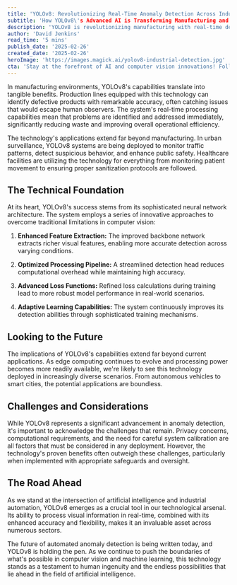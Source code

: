```yaml
---
title: 'YOLOv8: Revolutionizing Real-Time Anomaly Detection Across Industries'
subtitle: 'How YOLOv8\'s Advanced AI is Transforming Manufacturing and Beyond'
description: 'YOLOv8 is revolutionizing manufacturing with real-time defect detection capabilities, while expanding its applications across urban surveillance and healthcare. This advanced AI system\'s sophisticated neural network architecture and innovative approaches are setting new standards in computer vision technology.'
author: 'David Jenkins'
read_time: '5 mins'
publish_date: '2025-02-26'
created_date: '2025-02-26'
heroImage: 'https://images.magick.ai/yolov8-industrial-detection.jpg'
cta: 'Stay at the forefront of AI and computer vision innovations! Follow us on LinkedIn for regular updates on groundbreaking technologies like YOLOv8 and their impact across industries.'
---
```


In manufacturing environments, YOLOv8's capabilities translate into tangible benefits. Production lines equipped with this technology can identify defective products with remarkable accuracy, often catching issues that would escape human observers. The system's real-time processing capabilities mean that problems are identified and addressed immediately, significantly reducing waste and improving overall operational efficiency.

The technology's applications extend far beyond manufacturing. In urban surveillance, YOLOv8 systems are being deployed to monitor traffic patterns, detect suspicious behavior, and enhance public safety. Healthcare facilities are utilizing the technology for everything from monitoring patient movement to ensuring proper sanitization protocols are followed.

## The Technical Foundation

At its heart, YOLOv8's success stems from its sophisticated neural network architecture. The system employs a series of innovative approaches to overcome traditional limitations in computer vision:

1. **Enhanced Feature Extraction:** The improved backbone network extracts richer visual features, enabling more accurate detection across varying conditions.

2. **Optimized Processing Pipeline:** A streamlined detection head reduces computational overhead while maintaining high accuracy.

3. **Advanced Loss Functions:** Refined loss calculations during training lead to more robust model performance in real-world scenarios.

4. **Adaptive Learning Capabilities:** The system continuously improves its detection abilities through sophisticated training mechanisms.

## Looking to the Future

The implications of YOLOv8's capabilities extend far beyond current applications. As edge computing continues to evolve and processing power becomes more readily available, we're likely to see this technology deployed in increasingly diverse scenarios. From autonomous vehicles to smart cities, the potential applications are boundless.

## Challenges and Considerations

While YOLOv8 represents a significant advancement in anomaly detection, it's important to acknowledge the challenges that remain. Privacy concerns, computational requirements, and the need for careful system calibration are all factors that must be considered in any deployment. However, the technology's proven benefits often outweigh these challenges, particularly when implemented with appropriate safeguards and oversight.

## The Road Ahead

As we stand at the intersection of artificial intelligence and industrial automation, YOLOv8 emerges as a crucial tool in our technological arsenal. Its ability to process visual information in real-time, combined with its enhanced accuracy and flexibility, makes it an invaluable asset across numerous sectors.

The future of automated anomaly detection is being written today, and YOLOv8 is holding the pen. As we continue to push the boundaries of what's possible in computer vision and machine learning, this technology stands as a testament to human ingenuity and the endless possibilities that lie ahead in the field of artificial intelligence.